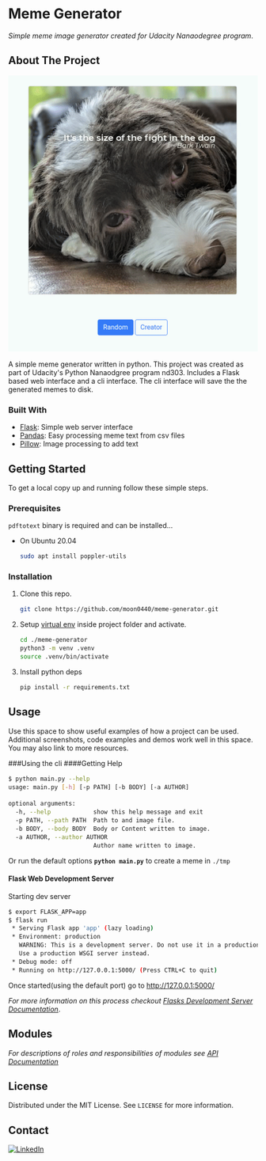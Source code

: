 

<!-- PROJECT SHIELDS -->
<!--
*** I'm using markdown "reference style" links for readability.
*** Reference links are enclosed in brackets [ ] instead of parentheses ( ).
*** See the bottom of this document for the declaration of the reference variables
*** for contributors-url, forks-url, etc. This is an optional, concise syntax you may use.
*** https://www.markdownguide.org/basic-syntax/#reference-style-links
-->
<p align="center">

[comment]: <> ([![LinkedIn][linkedin-shield]][linkedin-url])
</p>




<!-- PROJECT LOGO -->
# Meme Generator
_Simple meme image generator created for Udacity Nanaodegree program_.

<!-- ABOUT THE PROJECT -->
## About The Project

![Meme Generator in action](.sphinxdocs/_static/screencast-demo.gif)

A simple meme generator written in python. This project was created as part of Udacity's Python Nanaodgree 
program nd303. Includes a Flask based web interface and a cli interface. The cli interface will save the 
the generated memes to disk.


### Built With

* [Flask](https://github.com/pallets/flask): Simple web server interface
* [Pandas](https://github.com/pandas-dev/pandas): Easy processing meme text from csv files
* [Pillow](https://github.com/python-pillow/Pillow): Image processing to add text



<!-- GETTING STARTED -->
## Getting Started

To get a local copy up and running follow these simple steps.

### Prerequisites

`pdftotext` binary is required and can be installed...
* On Ubuntu 20.04
  ```sh
  sudo apt install poppler-utils
  ```

### Installation

1. Clone this repo.
   ```sh
   git clone https://github.com/moon0440/meme-generator.git
   ```
2. Setup [virtual env](virtual-env-docs) inside project folder and activate.
   ```sh
   cd ./meme-generator
   python3 -m venv .venv
   source .venv/bin/activate
   ```
3. Install python deps
   ```sh
   pip install -r requirements.txt
   ```


<!-- USAGE EXAMPLES -->
## Usage

Use this space to show useful examples of how a project can be used. Additional screenshots, code examples and demos work well in this space. You may also link to more resources.

###Using the cli
####Getting Help
```sh
$ python main.py --help
usage: main.py [-h] [-p PATH] [-b BODY] [-a AUTHOR]

optional arguments:
  -h, --help            show this help message and exit
  -p PATH, --path PATH  Path to and image file.
  -b BODY, --body BODY  Body or Content written to image.
  -a AUTHOR, --author AUTHOR
                        Author name written to image.
```
Or run the default options **```python main.py```** to create a meme in ```./tmp```

#### Flask Web Development Server
Starting dev server
```sh
$ export FLASK_APP=app
$ flask run
 * Serving Flask app 'app' (lazy loading)
 * Environment: production
   WARNING: This is a development server. Do not use it in a production deployment.
   Use a production WSGI server instead.
 * Debug mode: off
 * Running on http://127.0.0.1:5000/ (Press CTRL+C to quit)
```
Once started(using the default port) go to http://127.0.0.1:5000/


_For more information on this process checkout [Flasks Development Server Documentation](flask-dev-server-docs)_.

## Modules
_For descriptions of roles and responsibilities of modules see [API Documentation](https://moon0440.github.io/meme-generator/)_

<!-- LICENSE -->
## License

Distributed under the MIT License. See `LICENSE` for more information.


<!-- CONTACT -->
## Contact
[![LinkedIn][linkedin-shield]][linkedin-url]



<!-- MARKDOWN LINKS & IMAGES -->
<!-- https://www.markdownguide.org/basic-syntax/#reference-style-links -->
[contributors-shield]: https://img.shields.io/github/contributors/moon0440/repo.svg?style=for-the-badge
[contributors-url]: https://github.com/moon0440/meme-generator/graphs/contributors
[forks-shield]: https://img.shields.io/github/forks/moon0440/repo.svg?style=for-the-badge
[forks-url]: https://github.com/moon0440/meme-generator/network/members
[stars-shield]: https://img.shields.io/github/stars/moon0440/repo.svg?style=for-the-badge
[stars-url]: https://github.com/moon0440/meme-generator/stargazers
[issues-shield]: https://img.shields.io/github/issues/moon0440/repo.svg?style=for-the-badge
[issues-url]: https://github.com/moon0440/meme-generator/issues
[license-shield]: https://img.shields.io/github/license/moon0440/repo.svg?style=for-the-badge
[license-url]: https://github.com/moon0440/meme-generator/blob/master/LICENSE.txt
[linkedin-shield]: https://img.shields.io/badge/-LinkedIn-black.svg?style=for-the-badge&logo=linkedin&colorB=555
[linkedin-url]: https://linkedin.com/in/blakemoon
[virtual-env-docs]: https://docs.python.org/3/library/venv.html
[flask-web-dev-docs]: https://flask.palletsprojects.com/en/2.0.x/server/